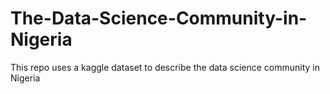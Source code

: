 # The-Data-Science-Community-in-Nigeria
This repo uses a kaggle dataset to describe the data science community in Nigeria
